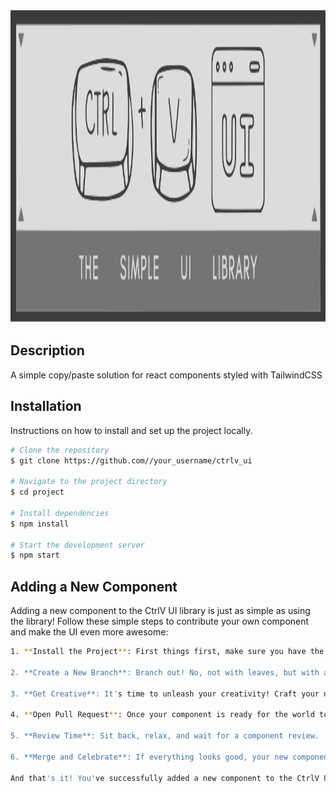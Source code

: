 <img src="src/IMG/CTRVL_UI_LOGO.svg" alt="Project Logo" width="1000" height="500">

## Description

A simple copy/paste solution for react components styled with TailwindCSS

## Installation

Instructions on how to install and set up the project locally.

```bash
# Clone the repository
$ git clone https://github.com//your_username/ctrlv_ui

# Navigate to the project directory
$ cd project

# Install dependencies
$ npm install

# Start the development server
$ npm start
```

## Adding a New Component

Adding a new component to the CtrlV UI library is just as simple as using the library! Follow these simple steps to contribute your own component and make the UI even more awesome:

```bash
1. **Install the Project**: First things first, make sure you have the CtrlV UI project set up locally. If you haven't done so already, follow the [installation instructions](#installation) above.

2. **Create a New Branch**: Branch out! No, not with leaves, but with a new branch in your Git repository. Create a new branch dedicated to your shiny new component. Give it a descriptive name!

3. **Get Creative**: It's time to unleash your creativity! Craft your new component and remeber to keep in line with accessibility standards and design practices that the library uses!

4. **Open Pull Request**: Once your component is ready for the world to see, push your changes to your branch and open a pull request. Let us know what you've been up to!

5. **Review Time**: Sit back, relax, and wait for a component review.

6. **Merge and Celebrate**: If everything looks good, your new component will be merged into the main branch, ready to be copied and pasted by developers everywhere! Congratulations, you're now officially a part of the CtrlV UI family. Time to celebrate with some virtual high-fives and maybe a victory dance or two.

And that's it! You've successfully added a new component to the CtrlV UI library. Keep the creativity flowing and continue making the UI world a brighter and more playful place. Happy coding!
```
